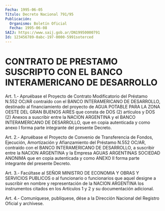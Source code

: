 ```yaml
---
Fecha: 1995-06-05
Título: Decreto Nacional 791/95
Publicación:
  Organismo: Boletín Oficial
  Fecha: 1995-06-08
SAIJ: https://www.saij.gob.ar/DN19950000791
Id: 123456789-0abc-197-0000-5991soterced
---
```

# CONTRATO DE PRESTAMO SUSCRIPTO CON EL BANCO INTERAMERICANO DE DESARROLLO

<a id="1"></a>
Art.  1.-  Apruébase el Proyecto de Contrato Modificatorio del Préstamo N.552 OC/AR  contraído  con  el  BANCO  INTERAMERICANO  DE DESARROLLO,  destinado  al  financiamiento  del  proyecto  de  AGUA POTABLE  PARA LA ZONA OESTE DEL GRAN BUENOS AIRES que consta de DOS (2) artículos  y  DOS  (2)  Anexos  a  suscribir  entre  la  NACION ARGENTINA  y  el  BANCO  INTERAMERICANO DE DESARROLLO, que en copia autenticada y como anexo I  forma  parte  integrante  del  presente Decreto.

<a id="2"></a>
Art. 2.- Apruébase el Proyecto de Convenio de Transferencia de Fondos,  Ejecución, Amortización y Afianzamiento del Préstamo N.552 OC/AR, contraído  con  el  BANCO  INTERAMERICANO  DE  DESARROLLO, a suscribir  entre la NACION ARGENTINA y la Empresa AGUAS  ARGENTINAS SOCIEDAD ANONIMA  que  en  copia  autenticada y como ANEXO II forma parte integrante del presente Decreto.

<a id="3"></a>
Art.  3.-  Facúltase  al  SEÑOR MINISTRO DE ECONOMIA Y OBRAS Y SERVICIOS  PUBLICOS  o  al funcionario  o  funcionarios  que  aquel designe  a  suscribir  en nombre  y  representación  de  la  NACION ARGENTINA los instrumentos  citados  en  los  Artículos  1 y 2 y su documentación adicional.

<a id="4"></a>
Art. 4.- Comuníquese, publíquese, dése a la Dirección Nacional del Registro Oficial y archívese.